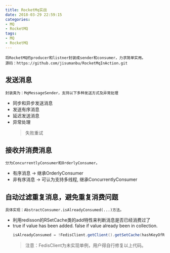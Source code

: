 ```yaml
---
title: RocketMq实战
date: 2018-03-29 22:59:15
categories: 
- MQ
- RocketMQ
tags:
- MQ
- RocketMQ
---
```

    将RocketMQ的producer和listner封装成sender和consumer，力求简单实用。
    源码：https://github.com/jisumanbu/RocketMqInAction.git

## 发送消息
    封装类为：MqMessageSender，支持以下多种发送方式及异常处理
 * 同步和异步发送消息
 * 发送有序消息
 * 延迟发送消息
 * 异常处理
   > 失败重试

## 接收并消费消息
    分为ConcurrentlyConsumer和OrderlyConsumer。
 * 有序消息 -> 继承OrderlyConsumer   
 * 非有序消息 -> 可认为支持多线程, 继承ConcurrentlyConsumer
## 自动过滤重复消息，避免重复消费问题
    具体实现：AbstractConsumer.isAlreadyConsumed(...)方法。
 * 利用redisson的RSetCache类的add特性来判断消息是否已经消费过了    
 * true if value has been added. false if value already been in collection.
    ```java
    isAlreadyConsumed = !FedisClient.getClient().getSetCache(hashKeyOfRedis).add(messageKey, 1L, TimeUnit.DAYS);
    ```
    > 注意：FedisClient为未实现单例，用户得自行修复以上代码。
    
<!-- more --> 